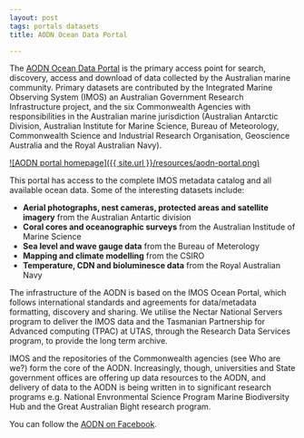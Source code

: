 ```yaml
---
layout: post
tags: portals datasets
title: AODN Ocean Data Portal

---
```


The [AODN Ocean Data Portal](http://portal.aodn.org.au/aodn/) is the primary access point for search, discovery, access and download of data collected by the Australian marine community. Primary datasets are contributed by the Integrated Marine Observing System (IMOS) an Australian Government Research Infrastructure project, and the six Commonwealth Agencies with responsibilities in the Australian marine jurisdiction (Australian Antarctic Division, Australian Institute for Marine Science, Bureau of Meteorology, Commonwealth Science and Industrial Research Organisation, Geoscience Australia and the Royal Australian Navy).

[![AODN portal homepage]({{ site.url }}/resources/aodn-portal.png)](http://portal.aodn.org.au/aodn/ "AODN portal")

This portal has access to the complete IMOS metadata catalog and all available ocean data. Some of the interesting datasets include:

- **Aerial photographs, nest cameras, protected areas and satellite imagery** from the Australian Antartic division
- **Coral cores and oceanographic surveys** from the Australian Institude of Marine Science
- **Sea level and wave gauge data** from the Bureau of Meterology
- **Mapping and climate modelling** from the CSIRO
- **Temperature, CDN and bioluminesce data** from the Royal Australian Navy

The infrastructure of the AODN is based on the IMOS Ocean Portal, which follows international standards and agreements for data/metadata formatting, discovery and sharing. We utilise the Nectar National Servers program to deliver the IMOS data and the Tasmanian Partnership for Advanced computing (TPAC) at UTAS, through the Research Data Services program, to provide the long term archive.

IMOS and the repositories of the Commonwealth agencies (see Who are we?) form the core of the AODN. Increasingly, though, universities and State government offices are offering up data resources to the AODN, and delivery of data to the AODN is being written in to significant research programs e.g. National Envronmental Science Program Marine Biodiversity Hub and the Great Australian Bight research program.

You can follow the [AODN on Facebook](https://www.facebook.com/AusOceanDataNet).
